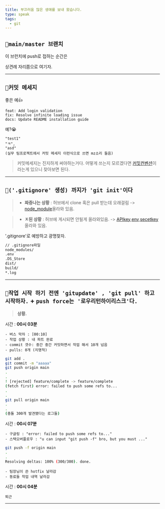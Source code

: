 ```yaml
---
title: 부끄러움 많은 생애를 보내 왔습니다.
type: speak
tags:
  - git
---
```

## `🙊main/master 브랜치`

이 브런치에 push로 접하는 순간은

상견례 자리쯤으로 여기자.

---

## `🙊커밋 메세지`

좋은 예👍
```text
feat: Add login validation
fix: Resolve infinite loading issue
docs: Update README installation guide
```

예?😭 
```text
"test1" 
"ㅋ",
"asd"
(실무 팀프로젝트에서 커밋 메세지 이런식으로 쓰면 mz소리 들음)
```

> 커밋메세지는 진지하게 써야하는거다. 어떻게 쓰는지 모르겠다면 [커밋컨벤션](커밋컨벤션.md)이라는게 있으니 찾아보면 된다.

---

## `🙊('.gitignore' 생성) 까지가 'git init'이다`

>- **짜증나는 상황** : 허브에서 clone 혹은 pull 받는데 오래걸림
> -> [node_module](node_module)올라와 있음.

>- **ㅈ된 상황** : 허브에 게시되면 안될게 올라와있음. -> [APIkey](APIkey),[env](env),[secetkey](secetkey) 올라와 있음. 

'.gitignore'로 예방하고 광명찾자.
```bash
// .gitignore파일
node_modules/
.env
.DS_Store
dist/
build/
*.log
```

---
## `🙊작업 시작 하기 전엔 'gitupdate' , 'git pull' 하고 시작하자.` + `push force는 '로우리턴하이리스크'다.`
> **상황.**

시간 : **00시 03분**

	- 버스 막차 : [00:10]
	- 작업 상황 : 내 파트 완료
	- commit 갯수: 중간 중간 커밋하면서 작업 해서 10개 넘음
	- pulls: 0개 (치명적)

```bash
git add . 
git commit -m "aaaaa" 
git push origin main
.
.
! [rejected] feature/complete -> feature/complete 
(fetch first) error: failed to push some refs to...
.
.
git pull origin main
.
.
(충돌 300개 발견됐다는 로그들)
```
 시간 : **00시 07분**
 
	- 구글링 : "error: failed to push some refs to..." 
	- 스택오버플로우 : "u can input "git push -f" bro, but you must ..."
```bash
git push -f origin main
.
.
Resolving deltas: 100% (300/300). done.
```
	- 팀장님이 쓴 hotfix 날라감
	- 동료들 작업 내역 날라감
시간 : **00시 04분**
	
	퇴근 

---